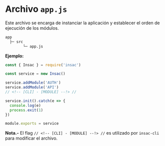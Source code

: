 # Archivo  `app.js`

Este archivo se encarga de instanciar la aplicación y establecer el orden de ejecución de los módulos.

```txt
app
  ├─ src
        └─ app.js
```

**Ejemplo:**

```js
const { Insac } = require('insac')

const service = new Insac()

service.addModule('AUTH')
service.addModule('API')
// <!-- [CLI] - [MODULE] --!> //

service.init().catch(e => {
  console.log(e)
  process.exit(1)
})

module.exports = service

```

**Nota.-** El flag `// <!-- [CLI] - [MODULE] --!> //` es utilizado por `insac-cli` para modificar el archivo.
